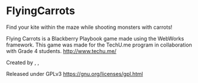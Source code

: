 FlyingCarrots
=============
Find your kite within the maze while shooting monsters with carrots!

Flying Carrots is a Blackberry Playbook game made using the WebWorks framework.
This game was made for the TechU.me program in collaboration with Grade 4 students.
<http://www.techu.me/>

Created by <K3NN37H>, <PinguNinja>, <yjyjohn>

Released under GPLv3 <https://gnu.org/licenses/gpl.html>